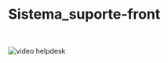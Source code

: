 # Sistema_suporte-front

</br>

<img src="src/assets/img/Helpdesk.gif" alt="video helpdesk"></img>





